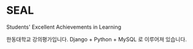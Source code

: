 # SEAL
Students' Excellent Achievements in Learning

한동대학교 강의평가입니다.
Django + Python + MySQL 로 이루어져 있습니다.
